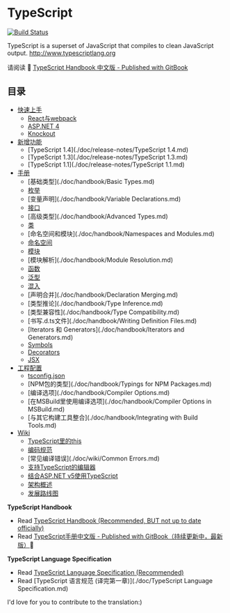 # TypeScript

[![Build Status](https://travis-ci.org/zhongsp/TypeScript.svg?branch=master)](https://travis-ci.org/zhongsp/TypeScript)

TypeScript is a superset of JavaScript that compiles to clean JavaScript output.  http://www.typescriptlang.org

请阅读 :book: [TypeScript Handbook 中文版 - Published with GitBook](http://zhongsp.gitbooks.io/typescript-handbook/content/)


## 目录

* [快速上手](./doc/handbook/quick-start/README.md)
  * [React与webpack](./doc/handbook/quick-start/react-webpack.md)
  * [ASP.NET 4](./doc/handbook/quick-start/asp-net.md)
  * [Knockout](./doc/handbook/quick-start/knockout.md)
* [新增功能](./doc/release-notes/README.md)
  * [TypeScript 1.4](./doc/release-notes/TypeScript 1.4.md)
  * [TypeScript 1.3](./doc/release-notes/TypeScript 1.3.md)
  * [TypeScript 1.1](./doc/release-notes/TypeScript 1.1.md)
* [手册](./doc/handbook/README.md)
  * [基础类型](./doc/handbook/Basic Types.md)
  * [枚举](./doc/handbook/Enums.md)
  * [变量声明](./doc/handbook/Variable Declarations.md)
  * [接口](./doc/handbook/Interfaces.md)
  * [高级类型](./doc/handbook/Advanced Types.md)
  * [类](./doc/handbook/Classes.md)
  * [命名空间和模块](./doc/handbook/Namespaces and Modules.md)
  * [命名空间](./doc/handbook/Namespaces.md)
  * [模块](./doc/handbook/Modules.md)
  * [模块解析](./doc/handbook/Module Resolution.md)
  * [函数](./doc/handbook/Functions.md)
  * [泛型](./doc/handbook/Generics.md)
  * [混入](./doc/handbook/Mixins.md)
  * [声明合并](./doc/handbook/Declaration Merging.md)
  * [类型推论](./doc/handbook/Type Inference.md)
  * [类型兼容性](./doc/handbook/Type Compatibility.md)
  * [书写.d.ts文件](./doc/handbook/Writing Definition Files.md)
  * [Iterators 和 Generators](./doc/handbook/Iterators and Generators.md)
  * [Symbols](./doc/handbook/Symbols.md)
  * [Decorators](./doc/handbook/Decorators.md)
  * [JSX](./doc/handbook/JSX.md)
* [工程配置](./doc/handbook/README.md)
  * [tsconfig.json](./doc/handbook/tsconfig.json.md)
  * [NPM包的类型](./doc/handbook/Typings for NPM Packages.md)
  * [编译选项](./doc/handbook/Compiler Options.md)
  * [在MSBuild里使用编译选项](./doc/handbook/Compiler Options in MSBuild.md)
  * [与其它构建工具整合](./doc/handbook/Integrating with Build Tools.md)
* [Wiki](./doc/wiki/README.md)
  * [TypeScript里的this](./doc/wiki/this-in-TypeScript.md)
  * [编码规范](./doc/wiki/coding_guidelines.md)
  * [常见编译错误](./doc/wiki/Common Errors.md)
  * [支持TypeScript的编辑器](./doc/wiki/TypeScript-Editor-Support.md)
  * [结合ASP.NET v5使用TypeScript](./doc/wiki/Using-TypeScript-With-ASP.NET-5.md)
  * [架构概述](./doc/wiki/Architectural-Overview.md)
  * [发展路线图](./doc/wiki/Roadmap.md)


**TypeScript Handbook**

* Read [TypeScript Handbook (Recommended, BUT not up to date officially)](http://www.typescriptlang.org/Handbook)
* Read [TypeScript手册中文版 - Published with GitBook（持续更新中，最新版）](http://zhongsp.gitbooks.io/typescript-handbook/content/):book: 

**TypeScript Language Specification**

* Read [TypeScript Language Specification (Recommended)](https://github.com/Microsoft/TypeScript/blob/master/doc/spec.md)
* Read [TypeScript 语言规范 (译完第一章)](./doc/TypeScript Language Specification.md)

I'd love for you to contribute to the translation:)
